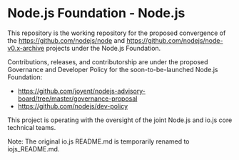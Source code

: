 Node.js Foundation - Node.js
=====

This repository is the working repository for the proposed convergence of the
https://github.com/nodejs/node and https://github.com/nodejs/node-v0.x-archive projects under
the Node.js Foundation.

Contributions, releases, and contributorship are under the proposed
Governance and Developer Policy for the soon-to-be-launched Node.js
Foundation:

* https://github.com/joyent/nodejs-advisory-board/tree/master/governance-proposal
* https://github.com/nodejs/dev-policy

This project is operating with the oversight of the joint Node.js and io.js
core technical teams.

Note: The original io.js README.md is temporarily renamed to iojs_README.md.
